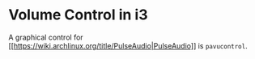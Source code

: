 # Volume Control in i3

A graphical control for [[https://wiki.archlinux.org/title/PulseAudio|PulseAudio]] is `pavucontrol`.
